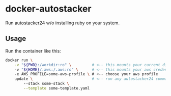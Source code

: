 # docker-autostacker

Run [autostacker24](https://github.com/AutoScout24/autostacker24) w/o installing ruby on your system.

## Usage

Run the container like this:

```bash
docker run \
    -v "${PWD}:/workdir:ro" \         # <-- this mounts your current directory inside the container's work dir
    -v "${HOME}/.aws:/.aws:ro" \      # <-- this mounts your aws credentials inside the container's home dir
    -e AWS_PROFILE=some-aws-profile \ # <-- choose your aws profile
    update \                          # <-- run any autostacker24 command
        --stack some-stack \
        --template some-template.yaml
```